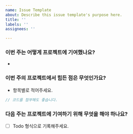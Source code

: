 ```yaml
---
name: Issue Template
about: Describe this issue template's purpose here.
title: ''
labels: ''
assignees: ''

---
```


### 이번 주는 어떻게 프로젝트에 기여했나요?

- 

### 이번 주의 프로젝트에서 힘든 점은 무엇인가요?

- 항목별로 적어주세요.

```js
// 코드를 첨부해도 좋습니다.
```

### 다음 주는 프로젝트에 기여하기 위해 무엇을 해야 하나요?

- [ ] Todo 형식으로 기록해주세요.
